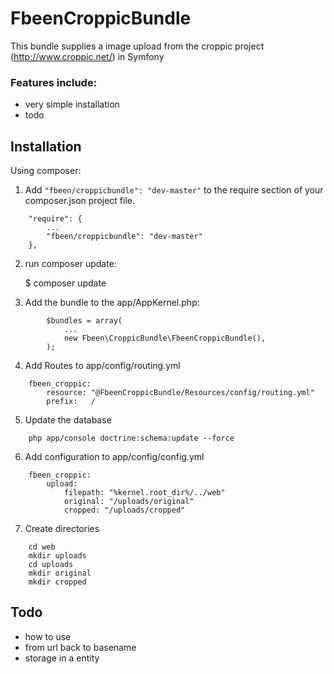# FbeenCroppicBundle

This bundle supplies a image upload from the croppic project (http://www.croppic.net/) in Symfony

### Features include:

* very simple installation
* todo

## Installation

Using composer:

1) Add `"fbeen/croppicbundle": "dev-master"` to the require section of your composer.json project file.

```
    "require": {
        ...
        "fbeen/croppicbundle": "dev-master"
    },
```

2) run composer update:

    $ composer update

3) Add the bundle to the app/AppKernel.php:
```
        $bundles = array(
            ...
            new Fbeen\CroppicBundle\FbeenCroppicBundle(),
        );
```

4) Add Routes to app/config/routing.yml
```
    fbeen_croppic:
        resource: "@FbeenCroppicBundle/Resources/config/routing.yml"
        prefix:   /
```

5) Update the database 
```
    php app/console doctrine:schema:update --force
```

6) Add configuration to app/config/config.yml 
```
    fbeen_croppic:
        upload:
            filepath: "%kernel.root_dir%/../web"
            original: "/uploads/original"
            cropped: "/uploads/cropped"
```

7) Create directories
```
    cd web
    mkdir uploads
    cd uploads
    mkdir original
    mkdir cropped
```


## Todo

* how to use
* from url back to basename
* storage in a entity

